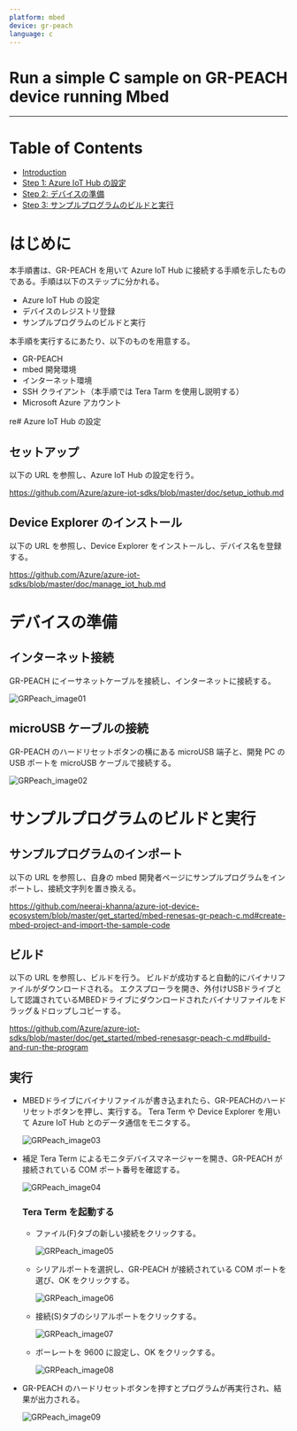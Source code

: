 ```yaml
---
platform: mbed
device: gr-peach
language: c
---
```


Run a simple C sample on GR-PEACH device running Mbed
===
---

# Table of Contents

-   [Introduction](#Introduction)
-   [Step 1: Azure IoT Hub の設定](#Prerequisites)
-   [Step 2: デバイスの準備](#PrepareDevice)
-   [Step 3: サンプルプログラムのビルドと実行](#Build)

<a name="Introduction"></a>
# はじめに 

本手順書は、GR-PEACH を用いて Azure IoT Hub に接続する手順を示したものである。手順は以下のステップに分かれる。 

-   Azure IoT Hub の設定 
-   デバイスのレジストリ登録 
-   サンプルプログラムのビルドと実行 
 
本手順を実行するにあたり、以下のものを用意する。 

-   GR-PEACH 
-   mbed 開発環境 
-   インターネット環境 
-   SSH クライアント（本手順では Tera Tarm を使用し説明する） 
-   Microsoft Azure アカウント 
 

<a name="Prerequisites"></a>
re# Azure IoT Hub の設定 

## セットアップ 

以下の URL を参照し、Azure IoT Hub の設定を行う。

<https://github.com/Azure/azure-iot-sdks/blob/master/doc/setup_iothub.md> 

## Device Explorer のインストール
 
以下の URL を参照し、Device Explorer をインストールし、デバイス名を登録する。 

<https://github.com/Azure/azure-iot-sdks/blob/master/doc/manage_iot_hub.md> 


<a name="PrepareDevice"></a>
# デバイスの準備 

## インターネット接続 
GR-PEACH にイーサネットケーブルを接続し、インターネットに接続する。 

![GRPeach\_image01](media/mbed-gr-peach-c-image01.png)
 
## microUSB ケーブルの接続 
GR-PEACH のハードリセットボタンの横にある microUSB 端子と、開発 PC の USB ポートを microUSB ケーブルで接続する。 

![GRPeach\_image02](media/mbed-gr-peach-c-image02.png)
 
 
<a name="Build"></a>
# サンプルプログラムのビルドと実行 
 
## サンプルプログラムのインポート 

以下の URL を参照し、自身の mbed 開発者ページにサンプルプログラムをインポートし、接続文字列を置き換える。 
 
<https://github.com/neeraj-khanna/azure-iot-device-ecosystem/blob/master/get_started/mbed-renesas-gr-peach-c.md#create-mbed-project-and-import-the-sample-code>

## ビルド 

以下の URL を参照し、ビルドを行う。 
ビルドが成功すると自動的にバイナリファイルがダウンロードされる。 
エクスプローラを開き、外付けUSBドライブとして認識されているMBEDドライブにダウンロードされたバイナリファイルをドラッグ＆ドロップしコピーする。 
 
<https://github.com/Azure/azure-iot-sdks/blob/master/doc/get_started/mbed-renesasgr-peach-c.md#build-and-run-the-program> 
 
## 実行 

-   MBEDドライブにバイナリファイルが書き込まれたら、GR-PEACHのハードリセットボタンを押し、実行する。 
Tera Term や Device Explorer を用いて Azure IoT Hub とのデータ通信をモニタする。 

    ![GRPeach\_image03](media/mbed-gr-peach-c-image03.png)
 
-   補足 Tera Term によるモニタデバイスマネージャーを開き、GR-PEACH が接続されている COM ポート番号を確認する。 

    ![GRPeach\_image04](media/mbed-gr-peach-c-image04.png)

    ### Tera Term を起動する

    -   ファイル(F)タブの新しい接続をクリックする。 

        ![GRPeach\_image05](media/mbed-gr-peach-c-image05.png)
  
    -   シリアルポートを選択し、GR-PEACH が接続されている COM ポートを選び、OK をクリックする。 

        ![GRPeach\_image06](media/mbed-gr-peach-c-image06.png)
 
    -   接続(S)タブのシリアルポートをクリックする。 

        ![GRPeach\_image07](media/mbed-gr-peach-c-image07.png)

    -   ボーレートを 9600 に設定し、OK をクリックする。 

        ![GRPeach\_image08](media/mbed-gr-peach-c-image08.png)
 
-   GR-PEACH のハードリセットボタンを押すとプログラムが再実行され、結果が出力される。 

    ![GRPeach\_image09](media/mbed-gr-peach-c-image09.png)
